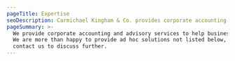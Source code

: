 ```yaml
---
pageTitle: Expertise
seoDescription: Carmichael Kingham & Co. provides corporate accounting and advisory services to help businesses grow.
pageSummary: >-
  We provide corporate accounting and advisory services to help businesses grow.
  We are more than happy to provide ad hoc solutions not listed below, please
  contact us to discuss further.
---
```

